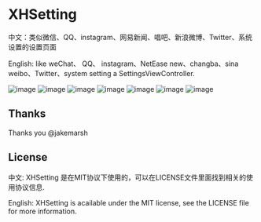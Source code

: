 XHSetting
=========

中文：类似微信、QQ、instagram、网易新闻、唱吧、新浪微博、Twitter、系统设置的设置页面  

English: like weChat、 QQ、 instagram、NetEase new、changba、sina weibo、Twitter、system setting a SettingsViewController.


![image](https://github.com/JackTeam/XHSetting/raw/master/Screenshots/微信.png)
![image](https://github.com/JackTeam/XHSetting/raw/master/Screenshots/QQ.png)
![image](https://github.com/JackTeam/XHSetting/raw/master/Screenshots/Instagram.png)
![image](https://github.com/JackTeam/XHSetting/raw/master/Screenshots/网易新闻.png)
![image](https://github.com/JackTeam/XHSetting/raw/master/Screenshots/唱吧.png)
![image](https://github.com/JackTeam/XHSetting/raw/master/Screenshots/新浪微博.png)
![image](https://github.com/JackTeam/XHSetting/raw/master/Screenshots/Twitter.png)


## Thanks

Thanks you @jakemarsh





## License

中文:      XHSetting 是在MIT协议下使用的，可以在LICENSE文件里面找到相关的使用协议信息.

English:   XHSetting is acailable under the MIT license, see the LICENSE file for more information.
